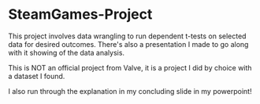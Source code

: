 # SteamGames-Project
This project involves data wrangling to run dependent t-tests on selected data for desired outcomes. There's also a presentation I made to go along with it showing of the data analysis. 

This is NOT an official project from Valve, it is a project I did by choice with a dataset I found. 

I also run through the explanation in my concluding slide in my powerpoint! 
